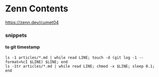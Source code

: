 # Zenn Contents
https://zenn.dev/cumet04

### snippets

#### to git timestamp
```
ls -1 articles/*.md | while read LINE; touch -d (git log -1 --format=%cI $LINE) $LINE; end
ls -1tr articles/*.md | while read LINE; chmod -x $LINE; sleep 0.1; end
```
